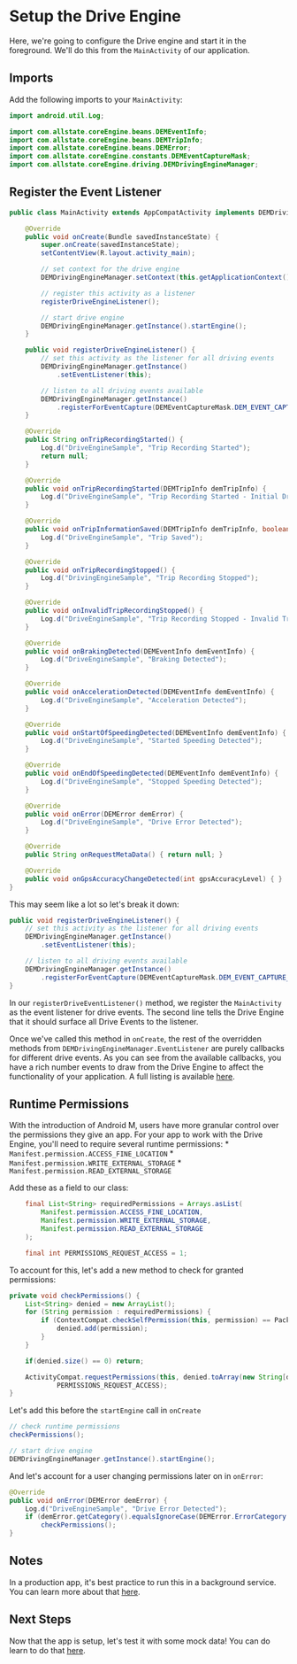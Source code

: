# Setup the Drive Engine
Here, we're going to configure the Drive engine and start it in the foreground. We'll do this from the `MainActivity` of our application. 

## Imports
Add the following imports to your `MainActivity`:

```java
import android.util.Log;

import com.allstate.coreEngine.beans.DEMEventInfo;
import com.allstate.coreEngine.beans.DEMTripInfo;
import com.allstate.coreEngine.beans.DEMError;
import com.allstate.coreEngine.constants.DEMEventCaptureMask;
import com.allstate.coreEngine.driving.DEMDrivingEngineManager;
```

## Register the Event Listener
```java
public class MainActivity extends AppCompatActivity implements DEMDrivingEngineManager.EventListener {

    @Override
    public void onCreate(Bundle savedInstanceState) {
        super.onCreate(savedInstanceState);
        setContentView(R.layout.activity_main);

        // set context for the drive engine
        DEMDrivingEngineManager.setContext(this.getApplicationContext());

        // register this activity as a listener
        registerDriveEngineListener();

        // start drive engine
        DEMDrivingEngineManager.getInstance().startEngine();
    }

    public void registerDriveEngineListener() {
        // set this activity as the listener for all driving events
        DEMDrivingEngineManager.getInstance()
            .setEventListener(this);

        // listen to all driving events available
        DEMDrivingEngineManager.getInstance()
            .registerForEventCapture(DEMEventCaptureMask.DEM_EVENT_CAPTURE_ALL);
    }

    @Override
    public String onTripRecordingStarted() {
        Log.d("DriveEngineSample", "Trip Recording Started");
        return null;
    }

    @Override
    public void onTripRecordingStarted(DEMTripInfo demTripInfo) {
        Log.d("DriveEngineSample", "Trip Recording Started - Initial Draft");
    }

    @Override
    public void onTripInformationSaved(DEMTripInfo demTripInfo, boolean completionFlag) {
        Log.d("DriveEngineSample", "Trip Saved");
    }

    @Override
    public void onTripRecordingStopped() {
        Log.d("DrivingEngineSample", "Trip Recording Stopped");
    }

    @Override
    public void onInvalidTripRecordingStopped() {
        Log.d("DriveEngineSample", "Trip Recording Stopped - Invalid Trip");
    }

    @Override
    public void onBrakingDetected(DEMEventInfo demEventInfo) {
        Log.d("DriveEngineSample", "Braking Detected");
    }

    @Override
    public void onAccelerationDetected(DEMEventInfo demEventInfo) {
        Log.d("DriveEngineSample", "Acceleration Detected");
    }

    @Override
    public void onStartOfSpeedingDetected(DEMEventInfo demEventInfo) {
        Log.d("DriveEngineSample", "Started Speeding Detected");
    }

    @Override
    public void onEndOfSpeedingDetected(DEMEventInfo demEventInfo) {
        Log.d("DriveEngineSample", "Stopped Speeding Detected");
    }

    @Override
    public void onError(DEMError demError) {
        Log.d("DriveEngineSample", "Drive Error Detected");
    }

    @Override
    public String onRequestMetaData() { return null; }

    @Override
    public void onGpsAccuracyChangeDetected(int gpsAccuracyLevel) { }
}
```

This may seem like a lot so let's break it down:

```java
public void registerDriveEngineListener() {
    // set this activity as the listener for all driving events
    DEMDrivingEngineManager.getInstance()
        .setEventListener(this);

    // listen to all driving events available
    DEMDrivingEngineManager.getInstance()
        .registerForEventCapture(DEMEventCaptureMask.DEM_EVENT_CAPTURE_ALL);
}
```

In our `registerDriveEventListener()` method, we register the `MainActivity` as the event listener for drive events. The second line tells the Drive Engine that it should surface all Drive Events to the listener.

Once we've called this method in `onCreate`, the rest of the overridden methods from `DEMDrivingEngineManager.EventListener` are purely callbacks for different drive events. As you can see from the available callbacks, you have a rich number events to draw from the Drive Engine to affect the functionality of your application. A full listing is available [here](../../reference/available-callbacks.md).

## Runtime Permissions
With the introduction of Android M, users have more granular control over the permissions they give an app. For your app to work with the Drive Engine, you'll need to require several runtime permissions:
    * `Manifest.permission.ACCESS_FINE_LOCATION`
    * `Manifest.permission.WRITE_EXTERNAL_STORAGE`
    * `Manifest.permission.READ_EXTERNAL_STORAGE`

Add these as a field to our class:

```java
    final List<String> requiredPermissions = Arrays.asList(
        Manifest.permission.ACCESS_FINE_LOCATION,
        Manifest.permission.WRITE_EXTERNAL_STORAGE,
        Manifest.permission.READ_EXTERNAL_STORAGE
    );

    final int PERMISSIONS_REQUEST_ACCESS = 1;
```

To account for this, let's add a new method to check for granted permissions:

```java
private void checkPermissions() {
    List<String> denied = new ArrayList();
    for (String permission : requiredPermissions) {
        if (ContextCompat.checkSelfPermission(this, permission) == PackageManager.PERMISSION_DENIED) {
            denied.add(permission);
        }
    }

    if(denied.size() == 0) return;

    ActivityCompat.requestPermissions(this, denied.toArray(new String[denied.size()]),
            PERMISSIONS_REQUEST_ACCESS);
}
```

Let's add this before the `startEngine` call in `onCreate`

```java
// check runtime permissions
checkPermissions();

// start drive engine
DEMDrivingEngineManager.getInstance().startEngine();
```

And let's account for a user changing permissions later on in `onError`:

```java
@Override
public void onError(DEMError demError) {
    Log.d("DriveEngineSample", "Drive Error Detected");
    if (demError.getCategory().equalsIgnoreCase(DEMError.ErrorCategory.ERROR_OBTAINING_PERMISSION))
        checkPermissions();
}
```

## Notes
In a production app, it's best practice to run this in a background service. You can learn more about that [here](,,/../../best-practices/background-service/Android.md).

## Next Steps
Now that the app is setup, let's test it with some mock data! You can do learn to do that [here](../test-mock-data/Android.md).